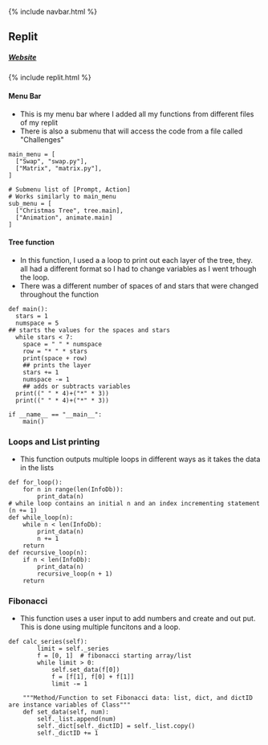 {% include navbar.html %}

## Replit

##### [Website](https://replit.com/@PaulDiPasquale/RepoTri3#main.py)


{% include replit.html %}


#### Menu Bar
- This is my menu bar where I added all my functions from different files of my replit
- There is also a submenu that will access the code from a file called "Challenges"

```
main_menu = [
  ["Swap", "swap.py"],
  ["Matrix", "matrix.py"],
]

# Submenu list of [Prompt, Action]
# Works similarly to main_menu
sub_menu = [
  ["Christmas Tree", tree.main],
  ["Animation", animate.main]
]
```

#### Tree function
- In this function, I used a a loop to print out each layer of the tree, they. all had a different format so I had to change variables as I went trhough the loop.
- There was a different number of spaces of and stars that were changed throughout the function

```
def main():
  stars = 1
  numspace = 5
## starts the values for the spaces and stars
  while stars < 7:
    space = " " * numspace
    row = "* " * stars
    print(space + row)
    ## prints the layer
    stars += 1
    numspace -= 1
    ## adds or subtracts variables
  print((" " * 4)+("*" * 3))
  print((" " * 4)+("*" * 3))

if __name__ == "__main__":
    main() 
   ```

### Loops and List printing
- This function outputs multiple loops in different ways as it takes the data in the lists
```
def for_loop():
    for n in range(len(InfoDb)):
        print_data(n)
# while loop contains an initial n and an index incrementing statement (n += 1)
def while_loop(n):
    while n < len(InfoDb):
        print_data(n)
        n += 1
    return
def recursive_loop(n):
    if n < len(InfoDb):
        print_data(n)
        recursive_loop(n + 1)
    return
```

### Fibonacci
- This function uses a user input to add numbers and create and out put. This is done using multiple funcitons and a loop.
```
def calc_series(self):
        limit = self._series
        f = [0, 1]  # fibonacci starting array/list
        while limit > 0:
            self.set_data(f[0])
            f = [f[1], f[0] + f[1]]
            limit -= 1

    """Method/Function to set Fibonacci data: list, dict, and dictID are instance variables of Class"""
    def set_data(self, num):
        self._list.append(num)
        self._dict[self._dictID] = self._list.copy()
        self._dictID += 1
```